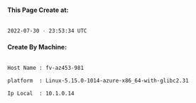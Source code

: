 
   
#### This Page Create at:

```bash

2022-07-30 - 23:53:34 UTC

```

#### Create By Machine:

```bash

Host Name : fv-az453-981

platform  : Linux-5.15.0-1014-azure-x86_64-with-glibc2.31

Ip Local  : 10.1.0.14

```

